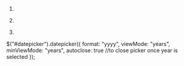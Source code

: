 1. 
 <link href="https://cdnjs.cloudflare.com/ajax/libs/bootstrap-datepicker/1.2.0/css/datepicker.min.css" rel="stylesheet">


2. 

<script src="https://cdnjs.cloudflare.com/ajax/libs/bootstrap-datepicker/1.2.0/js/bootstrap-datepicker.min.js"></script>



3. 

 $("#datepicker").datepicker({
            format: "yyyy",
            viewMode: "years",
            minViewMode: "years",
            autoclose: true //to close picker once year is selected
        });